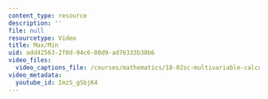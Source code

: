 ```yaml
---
content_type: resource
description: ''
file: null
resourcetype: Video
title: Max/Min
uid: add42563-2f8d-94c6-80d9-ad76333b38b6
video_files:
  video_captions_file: /courses/mathematics/18-02sc-multivariable-calculus-fall-2010/2.-partial-derivatives/part-a-functions-of-two-variables-tangent-approximation-and-optimization/session-31-example/max-min/ImzS_gSbjK4.vtt
video_metadata:
  youtube_id: ImzS_gSbjK4
---
```

